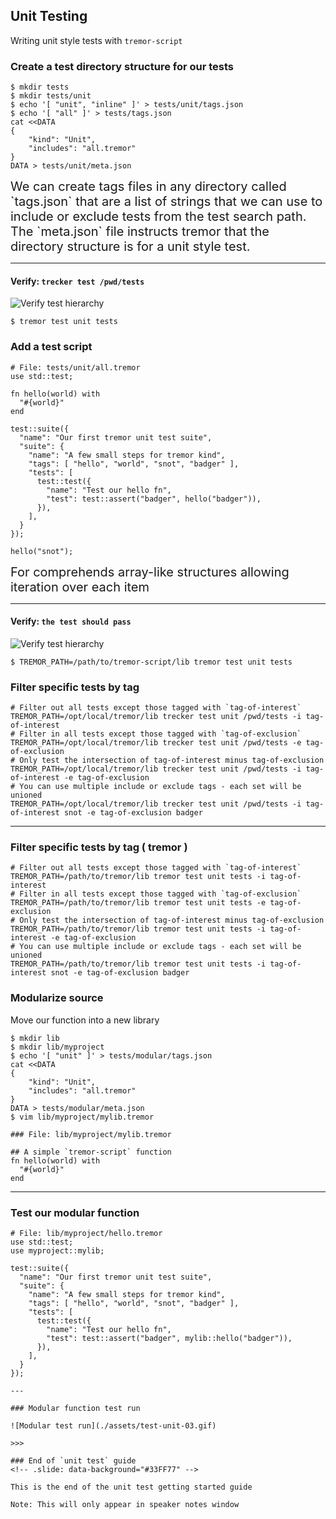 ## Unit Testing
<!-- .slide: data-background="#FF7733" -->

Writing unit style tests with `tremor-script`

>>>

### Create a test directory structure for our tests

```shell
$ mkdir tests
$ mkdir tests/unit
$ echo '[ "unit", "inline" ]' > tests/unit/tags.json
$ echo '[ "all" ]' > tests/tags.json
cat <<DATA
{
    "kind": "Unit",
    "includes": "all.tremor"
}
DATA > tests/unit/meta.json
```

<div style='font-size: 20px'>
We can create tags files in any directory called `tags.json` that
are a list of strings that we can use to include or exclude tests
from the test search path.  The `meta.json` file instructs tremor
that the directory structure is for a unit style test.
</div>

---

#### Verify:  `trecker test /pwd/tests`

![Verify test hierarchy](./assets/test-unit-01.gif)

```shell
$ tremor test unit tests
```

>>>

### Add a test script

```tremor
# File: tests/unit/all.tremor
use std::test;

fn hello(world) with
  "#{world}"
end

test::suite({
  "name": "Our first tremor unit test suite",
  "suite": {
    "name": "A few small steps for tremor kind",
    "tags": [ "hello", "world", "snot", "badger" ],
    "tests": [
      test::test({
        "name": "Test our hello fn",
        "test": test::assert("badger", hello("badger")),
      }),
    ],
  }
});

hello("snot");
```

<div style='font-size: 20px' data-fragment-index=1>
For comprehends array-like structures allowing iteration over each item
</div>

---

#### Verify:  `the test should pass`

![Verify test hierarchy](./assets/test-unit-02.gif)

```shell
$ TREMOR_PATH=/path/to/tremor-script/lib tremor test unit tests
```

>>>

### Filter specific tests by tag

```shell [1-2|3-4|5-6|7-8]
# Filter out all tests except those tagged with `tag-of-interest`
TREMOR_PATH=/opt/local/tremor/lib trecker test unit /pwd/tests -i tag-of-interest
# Filter in all tests except those tagged with `tag-of-exclusion`
TREMOR_PATH=/opt/local/tremor/lib trecker test unit /pwd/tests -e tag-of-exclusion
# Only test the intersection of tag-of-interest minus tag-of-exclusion
TREMOR_PATH=/opt/local/tremor/lib trecker test unit /pwd/tests -i tag-of-interest -e tag-of-exclusion
# You can use multiple include or exclude tags - each set will be unioned
TREMOR_PATH=/opt/local/tremor/lib trecker test unit /pwd/tests -i tag-of-interest snot -e tag-of-exclusion badger
```

---

### Filter specific tests by tag ( tremor )

```shell [ 1-2|3-4|5-6|7-8]
# Filter out all tests except those tagged with `tag-of-interest`
TREMOR_PATH=/path/to/tremor/lib tremor test unit tests -i tag-of-interest
# Filter in all tests except those tagged with `tag-of-exclusion`
TREMOR_PATH=/path/to/tremor/lib tremor test unit tests -e tag-of-exclusion
# Only test the intersection of tag-of-interest minus tag-of-exclusion
TREMOR_PATH=/path/to/tremor/lib tremor test unit tests -i tag-of-interest -e tag-of-exclusion
# You can use multiple include or exclude tags - each set will be unioned
TREMOR_PATH=/path/to/tremor/lib tremor test unit tests -i tag-of-interest snot -e tag-of-exclusion badger
```

>>>

### Modularize source

Move our function into a new library
```shell
$ mkdir lib
$ mkdir lib/myproject
$ echo '[ "unit" ]' > tests/modular/tags.json
cat <<DATA
{
    "kind": "Unit",
    "includes": "all.tremor"
}
DATA > tests/modular/meta.json
$ vim lib/myproject/mylib.tremor
```

```tremor
### File: lib/myproject/mylib.tremor

## A simple `tremor-script` function
fn hello(world) with
  "#{world}"
end
```

---

### Test our modular function

```tremor
# File: lib/myproject/hello.tremor
use std::test;
use myproject::mylib;

test::suite({
  "name": "Our first tremor unit test suite",
  "suite": {
    "name": "A few small steps for tremor kind",
    "tags": [ "hello", "world", "snot", "badger" ],
    "tests": [
      test::test({
        "name": "Test our hello fn",
        "test": test::assert("badger", mylib::hello("badger")),
      }),
    ],
  }
});

---

### Modular function test run

![Modular test run](./assets/test-unit-03.gif)

>>>

### End of `unit test` guide
<!-- .slide: data-background="#33FF77" -->

This is the end of the unit test getting started guide

Note: This will only appear in speaker notes window



